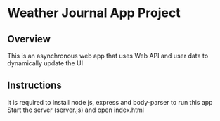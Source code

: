# Weather Journal App Project

## Overview

This is an asynchronous web app that uses Web API and user data to dynamically update the UI

## Instructions

It is required to install node js, express and body-parser to run this app<br>
Start the server (server.js) and open index.html
